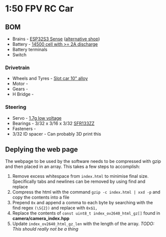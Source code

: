 # 1:50 FPV RC Car

## BOM

-   Brains - [ESP32S3 Sense](https://www.unmannedtechshop.co.uk/product/seeedxiao-esp32s3-sense/) ([alternative shop](https://thepihut.com/products/seeed-studio-xiao-esp32s3-sense))
-   Battery - [14500 cell with >= 2A discharge](https://www.ecoluxshopdirect.co.uk/ampsplus-14500-1000mah-3-7v-battery-protected)
-   Battery terminals
-   Switch

### Drivetrain

-   Wheels and Tyres - [Slot car 10" alloy](https://www.pendleslotracing.co.uk/pcs-classic-10-alloy-wheels-tyres-15-5x5-7mm-x2.html)
-   Motor -
-   Gears -
-   H Bridge -

### Steering

-   Servo - [1.7g low voltage](https://stevewebb.co.uk/index.php?pid=SM17GMICRO&area=Servo)
-   Bearings - 3/32 x 3/16 x 3/32 [SFR133ZZ](https://simplybearings.co.uk/shop/p155063/SFR133ZZ-Budget-Metal-Shielded-Stainless-Steel-Flanged-Deep-Groove-Ball-Bearing-3/32x3/16x3/32-inch/product_info.html)
-   Fasteners -
-   3/32 ID spacer - Can probably 3D print this

## Deplying the web page

The webpage to be used by the software needs to be compressed with gzip and then placed in an array. This takes a few steps to accomplish:

1. Remove excess whitespace from `index.html` to minimise final size. Specifically tabs and newlines can be removed by using find and replace
2. Compress the html with the command `gzip -c index.html | xxd -p` and copy the contents into a file
3. Prepend `0x` and append a comma to each byte by searching with the find regex `(\S{2})` and replace with `0x$1,`
4. Replace the contents of `const uint8_t index_ov2640_html_gz[]` found in **camera/camera_index.hpp**
5. Update `index_ov2640_html_gz_len` with the length of the array. _TODO: This should really not be a thing_

